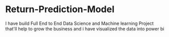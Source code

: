 # Return-Prediction-Model
I have build Full End to End Data Science and Machine learning Project that'll help to grow the business and i have visualized the data into power bi 
